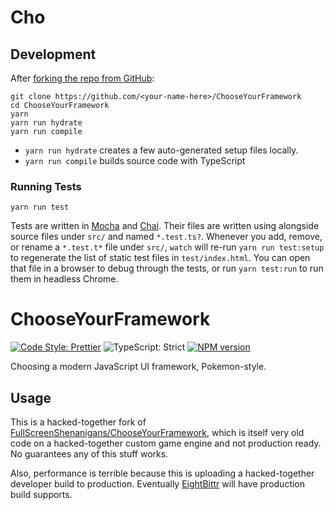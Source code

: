 <!-- Top -->

# Cho

## Development

After [forking the repo from GitHub](https://help.github.com/articles/fork-a-repo):

```shell
git clone https://github.com/<your-name-here>/ChooseYourFramework
cd ChooseYourFramework
yarn
yarn run hydrate
yarn run compile
```

-   `yarn run hydrate` creates a few auto-generated setup files locally.
-   `yarn run compile` builds source code with TypeScript

### Running Tests

```shell
yarn run test
```

Tests are written in [Mocha](https://github.com/mochajs/mocha) and [Chai](https://github.com/chaijs/chai).
Their files are written using alongside source files under `src/` and named `*.test.ts?`.
Whenever you add, remove, or rename a `*.test.t*` file under `src/`, `watch` will re-run `yarn run test:setup` to regenerate the list of static test files in `test/index.html`.
You can open that file in a browser to debug through the tests, or run `yarn test:run` to run them in headless Chrome.

<!-- Maps -->
<!-- /Maps -->

<!-- Top -->

# ChooseYourFramework

[![Code Style: Prettier](https://img.shields.io/badge/code_style-prettier-brightgreen.svg)](https://prettier.io)
![TypeScript: Strict](https://img.shields.io/badge/typescript-strict-brightgreen.svg)
[![NPM version](https://badge.fury.io/js/chooseyourframework.svg)](http://badge.fury.io/js/chooseyourframework)

Choosing a modern JavaScript UI framework, Pokemon-style.

<!-- /Top -->

## Usage

This is a hacked-together fork of [FullScreenShenanigans/ChooseYourFramework](https://github.com/FullScreenShenanigans/ChooseYourFramework), which is itself very old code on a hacked-together custom game engine and not production ready.
No guarantees any of this stuff works.

Also, performance is terrible because this is uploading a hacked-together developer build to production.
Eventually [EightBittr](https://github.com/FullScreenShenanigans/EightBittr) will have production build supports.
